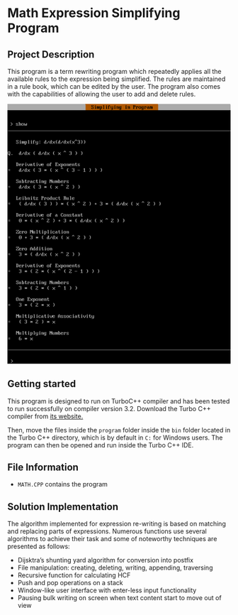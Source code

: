 # Math Expression Simplifying Program

## Project Description

This program is a term rewriting program which repeatedly applies all the available rules to the expression being simplified. The rules are maintained in a rule  book, which can be edited by the user. The program also comes with the capabilities of allowing the user to add and delete rules. 

![Sample image of the program](https://github.com/utsavm9/MathExpressionCPP/blob/master/sampleImg.png)

## Getting started 
This program is designed to run on TurboC++ compiler and has been tested to run successfully on compiler version 3.2. Download the Turbo C++ compiler from [its website.](https://developerinsider.co/download-turbo-c-for-windows-7-8-8-1-and-windows-10-32-64-bit-full-screen/)

Then, move the files inside the `program` folder inside the `bin` folder located in the Turbo C++ directory, which is by default in `C:` for Windows users. The program can then be opened and run inside the Turbo C++ IDE.

## File Information
* `MATH.CPP` contains the program

## Solution Implementation
The algorithm implemented for expression re-writing is based on matching and replacing parts of expressions. Numerous functions use several algorithms to achieve their task and some of noteworthy techniques are presented as follows:

* Dijsktra’s shunting yard algorithm for conversion into postfix
* File manipulation: creating, deleting, writing, appending, traversing
* Recursive function for calculating HCF
* Push and pop operations on a stack
* Window-like user interface with enter-less input functionality
* Pausing bulk writing on screen when text content start to move out of view
